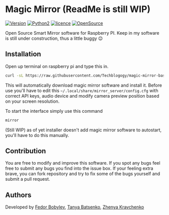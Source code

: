 # Magic Mirror (ReadMe is still WIP)

[![Version](https://img.shields.io/badge/version-1.0.0-brightgreen.svg)]()
[![Python2](https://img.shields.io/badge/python-2.7-blue.svg)]()
[![licence](https://img.shields.io/badge/licence-GPLv3-blue.svg)]()
[![OpenSource](https://badges.frapsoft.com/os/v2/open-source.svg?v=102)]()

Open Source Smart Mirror software for Raspberry PI. Keep in my software is still under construction, thus a little buggy :wink:

## Installation

Open up terminal on raspberry pi and type this in.

```bash
curl -sL https://raw.githubusercontent.com/Techblogogy/magic-mirror-base/master/installer/install.sh | bash
```

This will automatically download magic mirror software and install it. Before use you'll have to edit this `~/.local/share/mirror_server/config.cfg` with correct API keys, audio device and modify camera preview position based on your screen resolution.

To start the interface simply use this command

```bash
mirror
```

(Still WIP) as of yet installer doesn't add magic mirror software to autostart, you'll have to do this manually.

## Contribution
You are free to modify and improve this software. If you spot any bugs feel free to submit any bugs you find into the issue box. If your feeling extra brave, you can fork repository and try to fix some of the bugs yourself and submit a pull request.

## Authors

Developed by [Fedor Bobylev](https://techblogogy.github.io), [Tanya Batsenko](https://www.facebook.com/tanya.batsenko), [Zhenya Kravchenko](https://www.facebook.com/profile.php?id=100003291290867)
